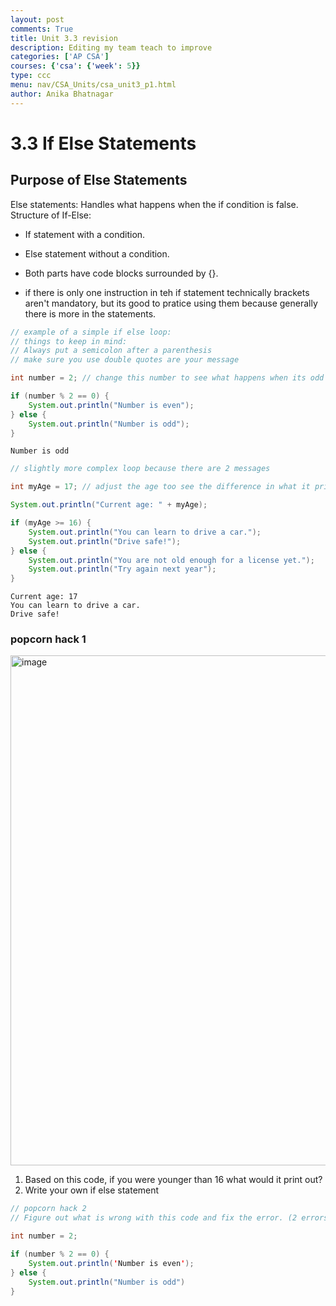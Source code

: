 ```yaml
---
layout: post
comments: True
title: Unit 3.3 revision
description: Editing my team teach to improve
categories: ['AP CSA']
courses: {'csa': {'week': 5}}
type: ccc
menu: nav/CSA_Units/csa_unit3_p1.html
author: Anika Bhatnagar
---
```


# 3.3 If Else Statements

<a id="if-else-statements"></a>
## Purpose of Else Statements
Else statements: Handles what happens when the if condition is false.
Structure of If-Else:
- If statement with a condition.
- Else statement without a condition.
- Both parts have code blocks surrounded by {}.

- if there is only one instruction in teh if statement technically brackets aren't mandatory, but its good to pratice using them because generally there is more in the statements. 



```Java
// example of a simple if else loop: 
// things to keep in mind: 
// Always put a semicolon after a parenthesis 
// make sure you use double quotes are your message 

int number = 2; // change this number to see what happens when its odd

if (number % 2 == 0) {
    System.out.println("Number is even");
} else {
    System.out.println("Number is odd");
}

```

    Number is odd



```Java
// slightly more complex loop because there are 2 messages 

int myAge = 17; // adjust the age too see the difference in what it prints out

System.out.println("Current age: " + myAge);

if (myAge >= 16) {
    System.out.println("You can learn to drive a car.");
    System.out.println("Drive safe!");
} else {
    System.out.println("You are not old enough for a license yet.");
    System.out.println("Try again next year");
}

```

    Current age: 17
    You can learn to drive a car.
    Drive safe!


### popcorn hack 1 

<img width="816" alt="image" src="https://github.com/user-attachments/assets/c6701143-b87f-427b-a206-6cee0660571c">

1. Based on this code, if you were younger than 16 what would it print out?
2. Write your own if else statement


```Java
// popcorn hack 2 
// Figure out what is wrong with this code and fix the error. (2 errors)

int number = 2; 

if (number % 2 == 0) {
    System.out.println('Number is even');
} else {
    System.out.println("Number is odd")
}
```
